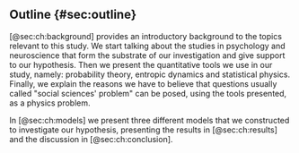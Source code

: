 
## Outline {#sec:outline}

[@sec:ch:background] provides an introductory background to the topics relevant to this study. We start talking about the studies in psychology and neuroscience that form the substrate of our investigation and give support to our hypothesis. Then we present the quantitative tools we use in our study, namely: probability theory, entropic dynamics and statistical physics. Finally, we explain the reasons we have to believe that questions usually called "social sciences' problem" can be posed, using the tools presented, as a physics problem.

In [@sec:ch:models] we present three different models that we constructed to investigate our hypothesis, presenting the results in [@sec:ch:results] and the discussion in [@sec:ch:conclusion].
